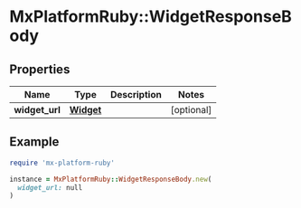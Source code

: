 # MxPlatformRuby::WidgetResponseBody

## Properties

| Name | Type | Description | Notes |
| ---- | ---- | ----------- | ----- |
| **widget_url** | [**Widget**](Widget.md) |  | [optional] |

## Example

```ruby
require 'mx-platform-ruby'

instance = MxPlatformRuby::WidgetResponseBody.new(
  widget_url: null
)
```

